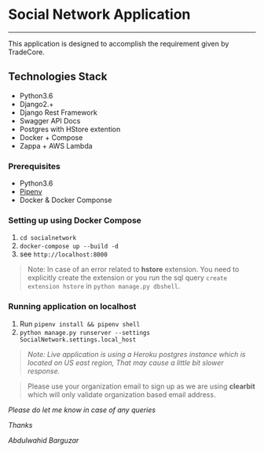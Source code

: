 # Social Network Application
----------
This application is designed to accomplish the requirement given by TradeCore.

## Technologies Stack
- Python3.6
- Django2.+
- Django Rest Framework
- Swagger API Docs
- Postgres with HStore extention
- Docker + Compose
- Zappa + AWS Lambda

### Prerequisites
- Python3.6
- [Pipenv](https://pipenv.readthedocs.io/en/latest/)
- Docker & Docker Componse


### Setting up using Docker Compose

1. `cd socialnetwork`
2. `docker-compose up --build -d`
3. see `http://localhost:8000`

> Note: In case of an error related to **hstore** extension. You need to explicitly create the extension or you run the sql query `create extension hstore` in `python manage.py dbshell`.


### Running application on localhost
 1. Run `pipenv install && pipenv shell`
 2. `python manage.py runserver --settings SocialNetwork.settings.local_host`


> *Note: Live application is using a Heroku postgres instance which is located on US east region, That may cause a little bit slower response.*

> Please use your organization email to sign up as we are using **clearbit** which will only validate organization based email address.

*Please do let me know in case of any queries*

*Thanks*

*Abdulwahid Barguzar*

